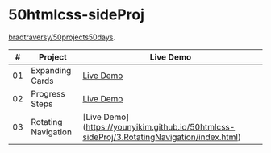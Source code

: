 # 50htmlcss-sideProj
[bradtraversy/50projects50days](https://github.com/bradtraversy/50projects50days).    


|  #  | Project                                                                                                                     | Live Demo                                                                         |
| :-: | --------------------------------------------------------------------------------------------------------------------------- | --------------------------------------------------------------------------------- |
| 01  | Expanding Cards | [Live Demo](https://younyikim.github.io/50htmlcss-sideProj/1.Expanding_Cards/index.html)  |
| 02  | Progress Steps | [Live Demo](https://younyikim.github.io/50htmlcss-sideProj/2.Progress_Steps/index.html)  |
| 03  | Rotating Navigation | [Live Demo] (https://younyikim.github.io/50htmlcss-sideProj/3.RotatingNavigation/index.html)|
